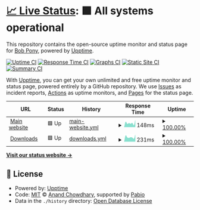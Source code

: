 # [📈 Live Status](https://status.bobpony.com): <!--live status--> **🟩 All systems operational**

This repository contains the open-source uptime monitor and status page for [Bob Pony](https://bobpony.com), powered by [Upptime](https://github.com/upptime/upptime).

[![Uptime CI](https://github.com/TheBobPony/bpstatus/workflows/Uptime%20CI/badge.svg)](https://github.com/TheBobPony/bpstatus/actions?query=workflow%3A%22Uptime+CI%22)
[![Response Time CI](https://github.com/TheBobPony/bpstatus/workflows/Response%20Time%20CI/badge.svg)](https://github.com/TheBobPony/bpstatus/actions?query=workflow%3A%22Response+Time+CI%22)
[![Graphs CI](https://github.com/TheBobPony/bpstatus/workflows/Graphs%20CI/badge.svg)](https://github.com/TheBobPony/bpstatus/actions?query=workflow%3A%22Graphs+CI%22)
[![Static Site CI](https://github.com/TheBobPony/bpstatus/workflows/Static%20Site%20CI/badge.svg)](https://github.com/TheBobPony/bpstatus/actions?query=workflow%3A%22Static+Site+CI%22)
[![Summary CI](https://github.com/TheBobPony/bpstatus/workflows/Summary%20CI/badge.svg)](https://github.com/TheBobPony/bpstatus/actions?query=workflow%3A%22Summary+CI%22)

With [Upptime](https://upptime.js.org), you can get your own unlimited and free uptime monitor and status page, powered entirely by a GitHub repository. We use [Issues](https://github.com/TheBobPony/bpstatus/issues) as incident reports, [Actions](https://github.com/TheBobPony/bpstatus/actions) as uptime monitors, and [Pages](https://status.bobpony.com) for the status page.

<!--start: status pages-->
<!-- This summary is generated by Upptime (https://github.com/upptime/upptime) -->
<!-- Do not edit this manually, your changes will be overwritten -->
<!-- prettier-ignore -->
| URL | Status | History | Response Time | Uptime |
| --- | ------ | ------- | ------------- | ------ |
| <img alt="" src="https://icons.duckduckgo.com/ip3/bobpony.com.ico" height="13"> [Main website](https://bobpony.com) | 🟩 Up | [main-website.yml](https://github.com/TheBobPony/bpstatus/commits/HEAD/history/main-website.yml) | <details><summary><img alt="Response time graph" src="./graphs/main-website/response-time-week.png" height="20"> 148ms</summary><br><a href="https://status.bobpony.com/history/main-website"><img alt="Response time 144" src="https://img.shields.io/endpoint?url=https%3A%2F%2Fraw.githubusercontent.com%2FTheBobPony%2Fbpstatus%2FHEAD%2Fapi%2Fmain-website%2Fresponse-time.json"></a><br><a href="https://status.bobpony.com/history/main-website"><img alt="24-hour response time 97" src="https://img.shields.io/endpoint?url=https%3A%2F%2Fraw.githubusercontent.com%2FTheBobPony%2Fbpstatus%2FHEAD%2Fapi%2Fmain-website%2Fresponse-time-day.json"></a><br><a href="https://status.bobpony.com/history/main-website"><img alt="7-day response time 148" src="https://img.shields.io/endpoint?url=https%3A%2F%2Fraw.githubusercontent.com%2FTheBobPony%2Fbpstatus%2FHEAD%2Fapi%2Fmain-website%2Fresponse-time-week.json"></a><br><a href="https://status.bobpony.com/history/main-website"><img alt="30-day response time 131" src="https://img.shields.io/endpoint?url=https%3A%2F%2Fraw.githubusercontent.com%2FTheBobPony%2Fbpstatus%2FHEAD%2Fapi%2Fmain-website%2Fresponse-time-month.json"></a><br><a href="https://status.bobpony.com/history/main-website"><img alt="1-year response time 144" src="https://img.shields.io/endpoint?url=https%3A%2F%2Fraw.githubusercontent.com%2FTheBobPony%2Fbpstatus%2FHEAD%2Fapi%2Fmain-website%2Fresponse-time-year.json"></a></details> | <details><summary><a href="https://status.bobpony.com/history/main-website">100.00%</a></summary><a href="https://status.bobpony.com/history/main-website"><img alt="All-time uptime 100.00%" src="https://img.shields.io/endpoint?url=https%3A%2F%2Fraw.githubusercontent.com%2FTheBobPony%2Fbpstatus%2FHEAD%2Fapi%2Fmain-website%2Fuptime.json"></a><br><a href="https://status.bobpony.com/history/main-website"><img alt="24-hour uptime 100.00%" src="https://img.shields.io/endpoint?url=https%3A%2F%2Fraw.githubusercontent.com%2FTheBobPony%2Fbpstatus%2FHEAD%2Fapi%2Fmain-website%2Fuptime-day.json"></a><br><a href="https://status.bobpony.com/history/main-website"><img alt="7-day uptime 100.00%" src="https://img.shields.io/endpoint?url=https%3A%2F%2Fraw.githubusercontent.com%2FTheBobPony%2Fbpstatus%2FHEAD%2Fapi%2Fmain-website%2Fuptime-week.json"></a><br><a href="https://status.bobpony.com/history/main-website"><img alt="30-day uptime 100.00%" src="https://img.shields.io/endpoint?url=https%3A%2F%2Fraw.githubusercontent.com%2FTheBobPony%2Fbpstatus%2FHEAD%2Fapi%2Fmain-website%2Fuptime-month.json"></a><br><a href="https://status.bobpony.com/history/main-website"><img alt="1-year uptime 100.00%" src="https://img.shields.io/endpoint?url=https%3A%2F%2Fraw.githubusercontent.com%2FTheBobPony%2Fbpstatus%2FHEAD%2Fapi%2Fmain-website%2Fuptime-year.json"></a></details>
| <img alt="" src="https://icons.duckduckgo.com/ip3/dl.bobpony.com.ico" height="13"> [Downloads](https://dl.bobpony.com) | 🟩 Up | [downloads.yml](https://github.com/TheBobPony/bpstatus/commits/HEAD/history/downloads.yml) | <details><summary><img alt="Response time graph" src="./graphs/downloads/response-time-week.png" height="20"> 231ms</summary><br><a href="https://status.bobpony.com/history/downloads"><img alt="Response time 624" src="https://img.shields.io/endpoint?url=https%3A%2F%2Fraw.githubusercontent.com%2FTheBobPony%2Fbpstatus%2FHEAD%2Fapi%2Fdownloads%2Fresponse-time.json"></a><br><a href="https://status.bobpony.com/history/downloads"><img alt="24-hour response time 219" src="https://img.shields.io/endpoint?url=https%3A%2F%2Fraw.githubusercontent.com%2FTheBobPony%2Fbpstatus%2FHEAD%2Fapi%2Fdownloads%2Fresponse-time-day.json"></a><br><a href="https://status.bobpony.com/history/downloads"><img alt="7-day response time 231" src="https://img.shields.io/endpoint?url=https%3A%2F%2Fraw.githubusercontent.com%2FTheBobPony%2Fbpstatus%2FHEAD%2Fapi%2Fdownloads%2Fresponse-time-week.json"></a><br><a href="https://status.bobpony.com/history/downloads"><img alt="30-day response time 249" src="https://img.shields.io/endpoint?url=https%3A%2F%2Fraw.githubusercontent.com%2FTheBobPony%2Fbpstatus%2FHEAD%2Fapi%2Fdownloads%2Fresponse-time-month.json"></a><br><a href="https://status.bobpony.com/history/downloads"><img alt="1-year response time 624" src="https://img.shields.io/endpoint?url=https%3A%2F%2Fraw.githubusercontent.com%2FTheBobPony%2Fbpstatus%2FHEAD%2Fapi%2Fdownloads%2Fresponse-time-year.json"></a></details> | <details><summary><a href="https://status.bobpony.com/history/downloads">100.00%</a></summary><a href="https://status.bobpony.com/history/downloads"><img alt="All-time uptime 99.78%" src="https://img.shields.io/endpoint?url=https%3A%2F%2Fraw.githubusercontent.com%2FTheBobPony%2Fbpstatus%2FHEAD%2Fapi%2Fdownloads%2Fuptime.json"></a><br><a href="https://status.bobpony.com/history/downloads"><img alt="24-hour uptime 100.00%" src="https://img.shields.io/endpoint?url=https%3A%2F%2Fraw.githubusercontent.com%2FTheBobPony%2Fbpstatus%2FHEAD%2Fapi%2Fdownloads%2Fuptime-day.json"></a><br><a href="https://status.bobpony.com/history/downloads"><img alt="7-day uptime 100.00%" src="https://img.shields.io/endpoint?url=https%3A%2F%2Fraw.githubusercontent.com%2FTheBobPony%2Fbpstatus%2FHEAD%2Fapi%2Fdownloads%2Fuptime-week.json"></a><br><a href="https://status.bobpony.com/history/downloads"><img alt="30-day uptime 99.87%" src="https://img.shields.io/endpoint?url=https%3A%2F%2Fraw.githubusercontent.com%2FTheBobPony%2Fbpstatus%2FHEAD%2Fapi%2Fdownloads%2Fuptime-month.json"></a><br><a href="https://status.bobpony.com/history/downloads"><img alt="1-year uptime 99.78%" src="https://img.shields.io/endpoint?url=https%3A%2F%2Fraw.githubusercontent.com%2FTheBobPony%2Fbpstatus%2FHEAD%2Fapi%2Fdownloads%2Fuptime-year.json"></a></details>

<!--end: status pages-->

[**Visit our status website →**](https://status.bobpony.com)

## 📄 License

- Powered by: [Upptime](https://github.com/upptime/upptime)
- Code: [MIT](./LICENSE) © [Anand Chowdhary](https://anandchowdhary.com), supported by [Pabio](https://pabio.com)
- Data in the `./history` directory: [Open Database License](https://opendatacommons.org/licenses/odbl/1-0/)
